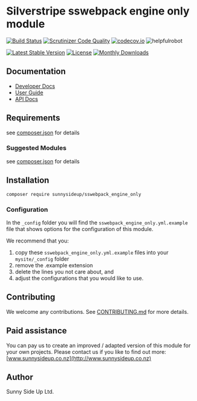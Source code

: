 # Silverstripe sswebpack engine only module
[![Build Status](https://travis-ci.org/sunnysideup/silverstripe-sswebpack_engine_only.svg?branch=master)](https://travis-ci.org/sunnysideup/silverstripe-sswebpack_engine_only)
[![Scrutinizer Code Quality](https://scrutinizer-ci.com/g/sunnysideup/silverstripe-sswebpack_engine_only/badges/quality-score.png?b=master)](https://scrutinizer-ci.com/g/sunnysideup/silverstripe-sswebpack_engine_only/?branch=master)
[![codecov.io](https://codecov.io/github/sunnysideup/silverstripe-sswebpack_engine_only/coverage.svg?branch=master)](https://codecov.io/github/sunnysideup/silverstripe-sswebpack_engine_only?branch=master)
![helpfulrobot](https://helpfulrobot.io/sunnysideup/sswebpack_engine_only/badge)

[![Latest Stable Version](https://poser.pugx.org/sunnysideup/sswebpack_engine_only/version)](https://packagist.org/packages/sunnysideup/sswebpack_engine_only)
[![License](https://poser.pugx.org/sunnysideup/sswebpack_engine_only/license)](https://packagist.org/packages/sunnysideup/sswebpack_engine_only)
[![Monthly Downloads](https://poser.pugx.org/sunnysideup/sswebpack_engine_only/d/monthly)](https://packagist.org/packages/sunnysideup/sswebpack_engine_only)


## Documentation



 * [Developer Docs](docs/en/INDEX.md)
 * [User Guide](docs/en/userguide.md)
 * [API Docs](http://docs.ssmods.com/sunnysideup/sswebpack_engine_only/classes.xhtml)

## Requirements



see [composer.json](composer.json) for details

### Suggested Modules



see [composer.json](composer.json) for details


## Installation


```
composer require sunnysideup/sswebpack_engine_only
```

### Configuration



In the `_config` folder you will find the `sswebpack_engine_only.yml.example`
file that shows options for the configuration of this module.

We recommend that you:

  1. copy these `sswebpack_engine_only.yml.example` files into your
`mysite/_config` folder
  2. remove the .example extension
  3. delete the lines you not care about, and
  4. adjust the configurations that you would like to use.


## Contributing



We welcome any contributions. See [CONTRIBUTING.md](CONTRIBUTING.md) for more details.

## Paid assistance



You can pay us to create an improved / adapted version of this module for your own projects.  Please contact us if you like to find out more: [www.sunnysideup.co.nz](http://www.sunnysideup.co.nz)

## Author



Sunny Side Up Ltd.
